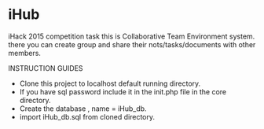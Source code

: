 # iHub 
iHack 2015 competition task 
this is Collaborative Team Environment system. 
there you can create group and share their nots/tasks/documents with other members.

INSTRUCTION GUIDES
* Clone this project to localhost default running directory.
* If you have sql password include it in the init.php file in the core directory.
* Create the database , name = iHub_db.
* import iHub_db.sql from cloned directory.
